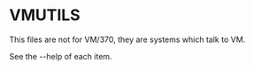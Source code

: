 # VMUTILS

This files are not for VM/370, they are systems which talk to VM.

See the --help of each item.
